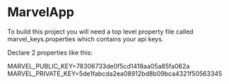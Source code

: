 # MarvelApp

To build this project you will need a top level property file called marvel_keys.properties which contains your api keys.

Declare 2 properties like this:

MARVEL_PUBLIC_KEY=78306733de0f5cd1418aa05a85fa062a
MARVEL_PRIVATE_KEY=5de1fabcda2ea08912bd8b09bca4321f50563345
